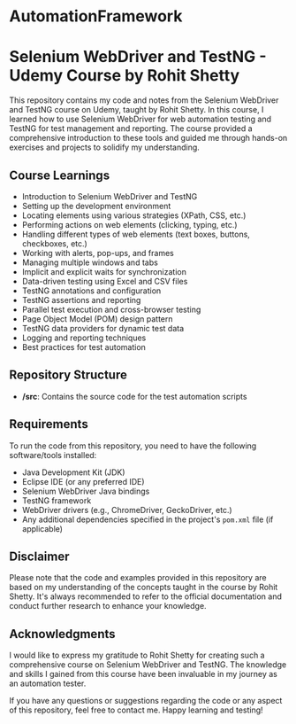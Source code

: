 # AutomationFramework
# Selenium WebDriver and TestNG - Udemy Course by Rohit Shetty

This repository contains my code and notes from the Selenium WebDriver and TestNG course on Udemy, taught by Rohit Shetty. In this course, I learned how to use Selenium WebDriver for web automation testing and TestNG for test management and reporting. The course provided a comprehensive introduction to these tools and guided me through hands-on exercises and projects to solidify my understanding.

## Course Learnings
- Introduction to Selenium WebDriver and TestNG
- Setting up the development environment
- Locating elements using various strategies (XPath, CSS, etc.)
- Performing actions on web elements (clicking, typing, etc.)
- Handling different types of web elements (text boxes, buttons, checkboxes, etc.)
- Working with alerts, pop-ups, and frames
- Managing multiple windows and tabs
- Implicit and explicit waits for synchronization
- Data-driven testing using Excel and CSV files
- TestNG annotations and configuration
- TestNG assertions and reporting
- Parallel test execution and cross-browser testing
- Page Object Model (POM) design pattern
- TestNG data providers for dynamic test data
- Logging and reporting techniques
- Best practices for test automation

## Repository Structure
- **/src**: Contains the source code for the test automation scripts

## Requirements
To run the code from this repository, you need to have the following software/tools installed:
- Java Development Kit (JDK)
- Eclipse IDE (or any preferred IDE)
- Selenium WebDriver Java bindings
- TestNG framework
- WebDriver drivers (e.g., ChromeDriver, GeckoDriver, etc.)
- Any additional dependencies specified in the project's `pom.xml` file (if applicable)

## Disclaimer
Please note that the code and examples provided in this repository are based on my understanding of the concepts taught in the course by Rohit Shetty. It's always recommended to refer to the official documentation and conduct further research to enhance your knowledge.

## Acknowledgments
I would like to express my gratitude to Rohit Shetty for creating such a comprehensive course on Selenium WebDriver and TestNG. The knowledge and skills I gained from this course have been invaluable in my journey as an automation tester.

If you have any questions or suggestions regarding the code or any aspect of this repository, feel free to contact me. Happy learning and testing!
